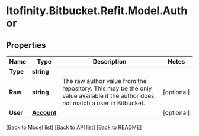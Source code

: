# Itofinity.Bitbucket.Refit.Model.Author
## Properties

Name | Type | Description | Notes
------------ | ------------- | ------------- | -------------
**Type** | **string** |  | 
**Raw** | **string** | The raw author value from the repository. This may be the only value available if the author does not match a user in Bitbucket. | [optional] 
**User** | [**Account**](Account.md) |  | [optional] 

[[Back to Model list]](../README.md#documentation-for-models) [[Back to API list]](../README.md#documentation-for-api-endpoints) [[Back to README]](../README.md)

